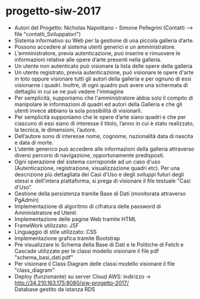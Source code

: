 # progetto-siw-2017
- Autori del Progetto: Nicholas Napolitano - Simone Pellegrini (Contatti --> file "contatti_Sviluppatori")
- Sistema informativo su Web per la gestione di una piccola galleria d’arte.
- Possono accedere al sistema utenti generici e un amministratore.
- L’amministratore,  previa  autenticazione, può  inserire  e  rimuovere  le  informazioni  relative alle opere d’arte presenti nella galleria.
- Un utente non autenticato può visionare la lista delle opere della galleria
- Un utente registrato, previa autenticazione, può visionare le opere d'arte in toto oppure visionare tutti gli autori della galleria e per ognuno di essi visionarne i quadri. Inoltre, di ogni quadro può avere una schermata di dettaglio in cui se ne può vedere l'immagine
- Per semplicità, supponiamo che l'amministratore abbia solo il compito di manipolare le informazioni di quadri ed autori della Galleria e che gli utenti invece abbiano la sola possibilità di visionarli.
- Per semplicità supponiamo che le opere d’arte siano quadri e che per ciascuno di essi siano di interesse il titolo, l’anno in cui è stato realizzato, la tecnica, le  dimensioni,  l’autore.  
- Dell’autore  sono  di  interesse  nome,  cognome,  nazionalità  data  di nascita e data di morte.
- L’utente  generico  può  accedere  alle  informazioni  della  galleria  attraverso  diversi  percorsi  di navigazione, opportunamente predisposti.
- Ogni operazione del sistema corrisponde ad un caso d'uso (Autenticazione, registrazione, visualizzazione quadri etc). Per una descrizione più dettagliata dei Casi d'Uso e degli sviluppi futuri degli stessi e dell'intera piattaforma, si prega di visionare il file testuale "Casi d'Uso".
- Gestione della persistenza tramite Base di Dati (monitorata attraverso PgAdmin)
- Implementazione di algoritmo di cifratura delle password di Amministratore ed Utenti
- Implementazione delle pagine Web tramite HTML
- FrameWork utilizzato: JSF
- Linguaggio di stile utilizzato: CSS
- Implementazione grafica tramite Bootstrap
- Pre visualizzare lo Schema della Base di Dati e le Politiche di Fetch e Cascade utilizzate per le classi modello visionare il file pdf     "schema_basi_dati.pdf"
- Per visionare il Class Diagram delle classi modello visionare il file "class_diagram"
- Deploy (funzionante) su server Cloud AWS: 
       indirizzo -> http://34.210.163.175:8080/siw-progetto-2017/    
       Database gestito da istanza RDS
